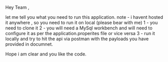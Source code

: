 Hey Team , 

let me tell you what you need to run this application.
note - i havent hosted it anywhere , so you need to run it on local (please bear with me) 
1 - you need to clone it 
2 - you will need a MySql workbench and will need to configure it as per the application.properites file or vice versa
3 - run it locally and try to hit the api via postman with the payloads you have provided in documnet.

Hope i am clear and you like the code.
